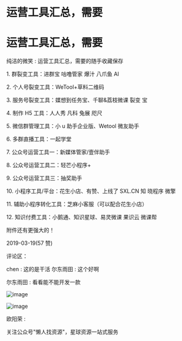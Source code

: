 # 运营工具汇总，需要

# 运营工具汇总，需要

纯洁的微笑 : 运营工具汇总，需要的随手收藏保存

1\. 群裂变工具：进群宝 咕噜管家 爆汁 八爪鱼 AI

2\. 个人号裂变工具：WeTool+草料二维码

3\. 服务号裂变工具：媒想到任务宝、千聊&荔枝微课 裂变 宝

4\. 制作 H5 工具：人人秀 凡科 兔展 咫尺

5\. 微信群管理工具：小 u 助手企业版、Wetool 微友助手

6\. 多群直播工具：一起学堂

7\. 公众号运营工具一：新媒体管家/壹伴助手

8\. 公众号运营工具二：轻芒小程序+

9\. 公众号运营工具三：抽奖助手

10\. 小程序工具/平台：花生小店、有赞、上线了 SXL.CN 知 晓程序 微擎

11\. 辅助小程序转化工具：芝麻小客服（可以配合花生小店）

12\. 知识付费工具：小鹅通、知识星球、易灵微课 果识云 微课帮

附件还有更强大的！

2019-03-19(57 赞)

评论区：

chen : 这的是干活 尔东雨田 : 这个好啊

尔东雨田 : 看看能不能开发一款

![image](img/Image_120.png)

![image](img/Image_121.png)

欧阳荣 :

关注公众号"懒人找资源"，星球资源一站式服务